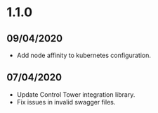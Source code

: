 # 1.1.0

## 09/04/2020

- Add node affinity to kubernetes configuration.

## 07/04/2020

- Update Control Tower integration library.
- Fix issues in invalid swagger files.
